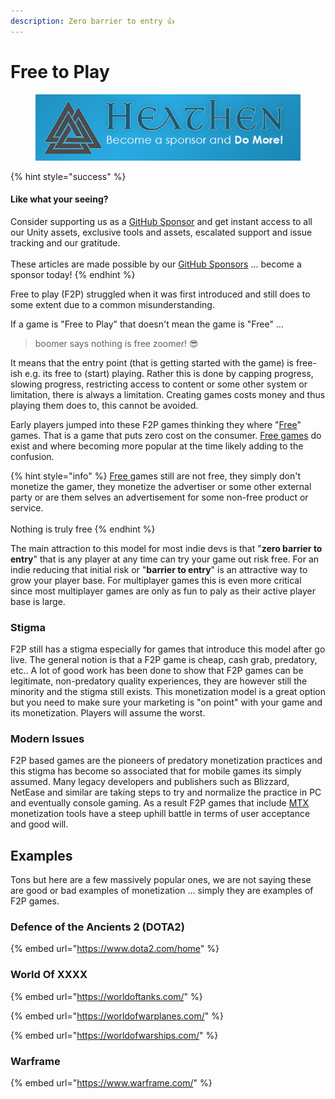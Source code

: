 ```yaml
---
description: Zero barrier to entry 👍
---
```


# Free to Play

<figure><img src="../../../../../.gitbook/assets/512x128 Sponsor Banner.png" alt="Become a sponsor and Do More"><figcaption></figcaption></figure>

{% hint style="success" %}
#### Like what your seeing?

Consider supporting us as a [GitHub Sponsor](../../../../../) and get instant access to all our Unity assets, exclusive tools and assets, escalated support and issue tracking and our gratitude.\
\
These articles are made possible by our [GitHub Sponsors](https://github.com/sponsors/heathen-engineering) ... become a sponsor today!
{% endhint %}

Free to play (F2P) struggled when it was first introduced and still does to some extent due to a common misunderstanding.

If a game is "Free to Play" that doesn't mean the game is "Free" …&#x20;

> boomer says nothing is free zoomer! 😎

It means that the entry point (that is getting started with the game) is free-ish e.g. its free to (start) playing. Rather this is done by capping progress, slowing progress, restricting access to content or some other system or limitation, there is always a limitation. Creating games costs money and thus playing them does to, this cannot be avoided.

Early players jumped into these F2P games thinking they where "[Free](free.md)" games. That is a game that puts zero cost on the consumer. [Free games](free.md) do exist and where becoming more popular at the time likely adding to the confusion.

{% hint style="info" %}
[Free ](free.md)games still are not free, they simply don't monetize the gamer, they monetize the advertiser or some other external party or are them selves an advertisement for some non-free product or service.\
\
Nothing is truly free
{% endhint %}

The main attraction to this model for most indie devs is that "**zero barrier to entry**" that is any player at any time can try your game out risk free. For an indie reducing that initial risk or "**barrier to entry**" is an attractive way to grow your player base. For multiplayer games this is even more critical since most multiplayer games are only as fun to paly as their active player base is large.

### Stigma

F2P still has a stigma especially for games that introduce this model after go live. The general notion is that a F2P game is cheap, cash grab, predatory, etc.. A lot of good work has been done to show that F2P games can be legitimate, non-predatory quality experiences, they are however still the minority and the stigma still exists. This monetization model is a great option but you need to make sure your marketing is "on point" with your game and its monetization. Players will assume the worst.

### Modern Issues

F2P based games are the pioneers of predatory monetization practices and this stigma has become so associated that for mobile games its simply assumed. Many legacy developers and publishers such as Blizzard, NetEase and similar are taking steps to try and normalize the practice in PC and eventually console gaming. As a result F2P games that include [MTX ](../vulnerable-practices/microtransactions-mtx.md)monetization tools have a steep uphill battle in terms of user acceptance and good will.

## Examples

Tons but here are a few massively popular ones, we are not saying these are good or bad examples of monetization ... simply they are examples of F2P games.

### Defence of the Ancients 2 (DOTA2)

{% embed url="https://www.dota2.com/home" %}

### World Of XXXX

{% embed url="https://worldoftanks.com/" %}

{% embed url="https://worldofwarplanes.com/" %}

{% embed url="https://worldofwarships.com/" %}

### Warframe

{% embed url="https://www.warframe.com/" %}
